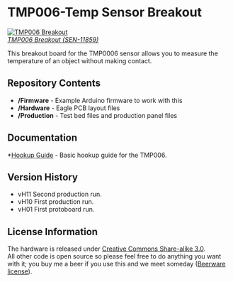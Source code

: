 TMP006-Temp Sensor Breakout
===========================
[![TMP006 Breakout](https://dlnmh9ip6v2uc.cloudfront.net/images/products/1/1/8/5/9/11859-01_medium.jpg)  
*TMP006 Breakout (SEN-11859)*](https://www.sparkfun.com/products/11859)

This breakout board for the TMP0006 sensor allows you to measure the temperature of an object without making contact. 

Repository Contents
-------------------
* **/Firmware** - Example Arduino firmware to work with this 
* **/Hardware** - Eagle PCB layout files
* **/Production** - Test bed files and production panel files

Documentation
-------------------
*[Hookup Guide](https://learn.sparkfun.com/tutorials/tmp006-hookup-guide) - Basic hookup guide for the TMP006.

Version History
---------------
* vH11 Second production run.
* vH10 First production run.
* vH01 First protoboard run.


License Information
-------------------
The hardware is released under [Creative Commons Share-alike 3.0](http://creativecommons.org/licenses/by-sa/3.0/).  
All other code is open source so please feel free to do anything you want with it; you buy me a beer if you use this and we meet someday ([Beerware license](http://en.wikipedia.org/wiki/Beerware)).
